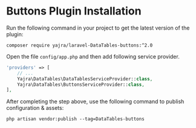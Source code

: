 # Buttons Plugin Installation

Run the following command in your project to get the latest version of the plugin:

`composer require yajra/laravel-DataTables-buttons:^2.0`

Open the file ```config/app.php``` and then add following service provider.

```php
'providers' => [
    // ...
    Yajra\DataTables\DataTablesServiceProvider::class,
    Yajra\DataTables\ButtonsServiceProvider::class,
],
```

After completing the step above, use the following command to publish configuration & assets:

```
php artisan vendor:publish --tag=DataTables-buttons
```
